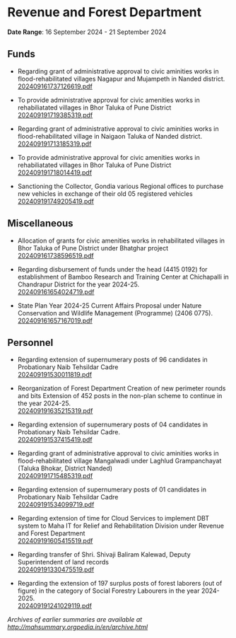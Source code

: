# Revenue and Forest Department

**Date Range**: 16 September 2024 - 21 September 2024


## Funds
- Regarding grant of administrative approval to civic aminities works in flood-rehabilitated villages Nagapur and Mujampeth in Nanded district.\
  [202409161737126619.pdf](https://gr.maharashtra.gov.in/Site/Upload/Government%20Resolutions/English/202409161737126619.pdf)

- To provide administrative approval for civic amenities works in rehabiliatated villages in Bhor Taluka of Pune District\
  [202409191719385319.pdf](https://gr.maharashtra.gov.in/Site/Upload/Government%20Resolutions/English/202409191719385319.pdf)

- Regarding grant of administrative approval to civic aminities works in flood-rehabilitated village in Naigaon Taluka of Nanded district.\
  [202409191713185319.pdf](https://gr.maharashtra.gov.in/Site/Upload/Government%20Resolutions/English/202409191713185319.pdf)

- To provide administrative approval for civic amenities works in rehabiliatated villages in Bhor Taluka of Pune District\
  [202409191718014419.pdf](https://gr.maharashtra.gov.in/Site/Upload/Government%20Resolutions/English/202409191718014419.pdf)

- Sanctioning the Collector, Gondia various Regional offices to purchase new vehicles in exchange of their old 05 registered vehicles\
  [202409191749205419.pdf](https://gr.maharashtra.gov.in/Site/Upload/Government%20Resolutions/English/202409191749205419.pdf)

## Miscellaneous
- Allocation of grants for civic amenities works in rehabilitated villages in Bhor Taluka of Pune District under Bhatghar project\
  [202409161738596519.pdf](https://gr.maharashtra.gov.in/Site/Upload/Government%20Resolutions/English/202409161738596519....pdf)

- Regarding disbursement of funds under the head (4415 0192) for establishment of Bamboo Research and Training Center at Chichapalli in Chandrapur District for the year 2024-25.\
  [202409161654024719.pdf](https://gr.maharashtra.gov.in/Site/Upload/Government%20Resolutions/English/202409161654024719......pdf)

- State Plan Year 2024-25 Current Affairs Proposal under Nature Conservation and Wildlife Management (Programme) (2406 0775).\
  [202409161657167019.pdf](https://gr.maharashtra.gov.in/Site/Upload/Government%20Resolutions/English/202409161657167019....pdf)

## Personnel
- Regarding extension of supernumerary posts of 96 candidates in Probationary Naib Tehsildar Cadre\
  [202409191530011819.pdf](https://gr.maharashtra.gov.in/Site/Upload/Government%20Resolutions/English/202409191530011819.pdf)

- Reorganization of Forest Department Creation of new perimeter rounds and bits Extension of 452 posts in the non-plan scheme to continue in the year 2024-25.\
  [202409191635215319.pdf](https://gr.maharashtra.gov.in/Site/Upload/Government%20Resolutions/English/202409191635215319.pdf)

- Regarding extension of supernumerary posts of 04 candidates in Probationary Naib Tehsildar Cadre.\
  [202409191537415419.pdf](https://gr.maharashtra.gov.in/Site/Upload/Government%20Resolutions/English/202409191537415419.pdf)

- Regarding grant of administrative approval to civic aminities works in flood-rehabilitated village Mangalwadi under Laghlud Grampanchayat (Taluka Bhokar, District Nanded)\
  [202409191715485319.pdf](https://gr.maharashtra.gov.in/Site/Upload/Government%20Resolutions/English/202409191715485319.pdf)

- Regarding extension of supernumerary posts of 01 candidates in Probationary Naib Tehsildar Cadre\
  [202409191534099719.pdf](https://gr.maharashtra.gov.in/Site/Upload/Government%20Resolutions/English/202409191534099719.pdf)

- Regarding extension of time for Cloud Services to implement DBT system to Maha IT for Relief and Rehabilitation Division under Revenue and Forest Department\
  [202409191605415519.pdf](https://gr.maharashtra.gov.in/Site/Upload/Government%20Resolutions/English/202409191605415519.pdf)

- Regarding transfer of Shri. Shivaji Baliram Kalewad, Deputy Superintendent of land records\
  [202409191330475519.pdf](https://gr.maharashtra.gov.in/Site/Upload/Government%20Resolutions/English/202409191330475519.pdf)

- Regarding the extension of 197 surplus posts of forest laborers (out of figure) in the category of Social Forestry Labourers in the year 2024-2025.\
  [202409191241029119.pdf](https://gr.maharashtra.gov.in/Site/Upload/Government%20Resolutions/English/202409191241029119.pdf)


*Archives of earlier summaries are available at http://mahsummary.orgpedia.in/en/archive.html*